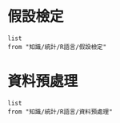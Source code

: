 # 假設檢定
```dataview
list
from "知識/統計/R語言/假設檢定"
```
# 資料預處理
```dataview
list
from "知識/統計/R語言/資料預處理"
```
